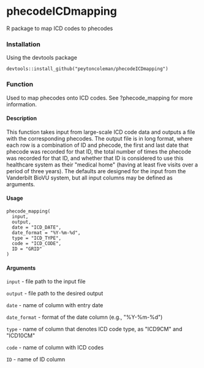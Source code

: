 # phecodeICDmapping
R package to map ICD codes to phecodes

### Installation
Using the devtools package

```
devtools::install_github("peytoncoleman/phecodeICDmapping")
```

### Function
Used to map phecodes onto ICD codes. See ?phecode_mapping for more information.

#### Description
This function takes input from large-scale ICD code data and outputs a file with the corresponding phecodes. The output file is in long format, where each row is a combination of ID and phecode, the first and last date that phecode was recorded for that ID, the total number of times the phecode was recorded for that ID, and whether that ID is considered to use this healthcare system as their "medical home" (having at least five visits over a period of three years). The defaults are designed for the input from the Vanderbilt BioVU system, but all input columns may be defined as arguments.

#### Usage
```
phecode_mapping(
  input,
  output,
  date = "ICD_DATE",
  date_format = "%Y-%m-%d",
  type = "ICD_TYPE",
  code = "ICD_CODE",
  ID = "GRID"
)
```

#### Arguments
`input`	- file path to the input file

`output` - file path to the desired output

`date` - name of column with entry date

`date_format` - format of the date column (e.g., "%Y-%m-%d")

`type` - name of column that denotes ICD code type, as "ICD9CM" and "ICD10CM"

`code` - name of column with ICD codes

`ID` - name of ID column
